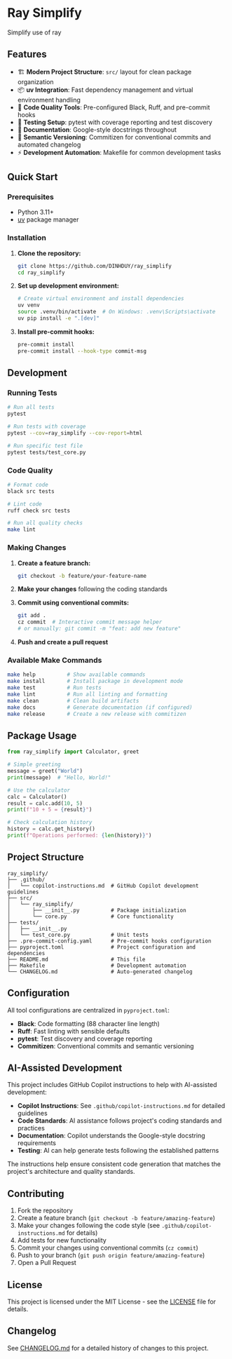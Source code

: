 # Ray Simplify

Simplify use of ray

## Features

- 🏗️ **Modern Project Structure**: `src/` layout for clean package organization
- 📦 **uv Integration**: Fast dependency management and virtual environment handling
- 🔧 **Code Quality Tools**: Pre-configured Black, Ruff, and pre-commit hooks
- 🧪 **Testing Setup**: pytest with coverage reporting and test discovery
- 📝 **Documentation**: Google-style docstrings throughout
- 🔄 **Semantic Versioning**: Commitizen for conventional commits and automated changelog
- ⚡ **Development Automation**: Makefile for common development tasks

## Quick Start

### Prerequisites

- Python 3.11+
- [uv](https://github.com/astral-sh/uv) package manager

### Installation

1. **Clone the repository:**

   ```bash
   git clone https://github.com/DINHDUY/ray_simplify
   cd ray_simplify
   ```

2. **Set up development environment:**

   ```bash
   # Create virtual environment and install dependencies
   uv venv
   source .venv/bin/activate  # On Windows: .venv\Scripts\activate
   uv pip install -e ".[dev]"
   ```

3. **Install pre-commit hooks:**

   ```bash
   pre-commit install
   pre-commit install --hook-type commit-msg
   ```

## Development

### Running Tests

```bash
# Run all tests
pytest

# Run tests with coverage
pytest --cov=ray_simplify --cov-report=html

# Run specific test file
pytest tests/test_core.py
```

### Code Quality

```bash
# Format code
black src tests

# Lint code
ruff check src tests

# Run all quality checks
make lint
```

### Making Changes

1. **Create a feature branch:**

   ```bash
   git checkout -b feature/your-feature-name
   ```

2. **Make your changes** following the coding standards

3. **Commit using conventional commits:**

   ```bash
   git add .
   cz commit  # Interactive commit message helper
   # or manually: git commit -m "feat: add new feature"
   ```

4. **Push and create a pull request**

### Available Make Commands

```bash
make help          # Show available commands
make install       # Install package in development mode
make test          # Run tests
make lint          # Run all linting and formatting
make clean         # Clean build artifacts
make docs          # Generate documentation (if configured)
make release       # Create a new release with commitizen
```

## Package Usage

```python
from ray_simplify import Calculator, greet

# Simple greeting
message = greet("World")
print(message)  # "Hello, World!"

# Use the calculator
calc = Calculator()
result = calc.add(10, 5)
print(f"10 + 5 = {result}")

# Check calculation history
history = calc.get_history()
print(f"Operations performed: {len(history)}")
```

## Project Structure

```
ray_simplify/
├── .github/
│   └── copilot-instructions.md  # GitHub Copilot development guidelines
├── src/
│   └── ray_simplify/
│       ├── __init__.py          # Package initialization
│       └── core.py              # Core functionality
├── tests/
│   ├── __init__.py
│   └── test_core.py             # Unit tests
├── .pre-commit-config.yaml      # Pre-commit hooks configuration
├── pyproject.toml               # Project configuration and dependencies
├── README.md                    # This file
├── Makefile                     # Development automation
└── CHANGELOG.md                 # Auto-generated changelog
```

## Configuration

All tool configurations are centralized in `pyproject.toml`:

- **Black**: Code formatting (88 character line length)
- **Ruff**: Fast linting with sensible defaults
- **pytest**: Test discovery and coverage reporting
- **Commitizen**: Conventional commits and semantic versioning

## AI-Assisted Development

This project includes GitHub Copilot instructions to help with AI-assisted development:

- **Copilot Instructions**: See `.github/copilot-instructions.md` for detailed guidelines
- **Code Standards**: AI assistance follows project's coding standards and practices
- **Documentation**: Copilot understands the Google-style docstring requirements
- **Testing**: AI can help generate tests following the established patterns

The instructions help ensure consistent code generation that matches the project's architecture and quality standards.

## Contributing

1. Fork the repository
2. Create a feature branch (`git checkout -b feature/amazing-feature`)
3. Make your changes following the code style (see `.github/copilot-instructions.md` for details)
4. Add tests for new functionality
5. Commit your changes using conventional commits (`cz commit`)
6. Push to your branch (`git push origin feature/amazing-feature`)
7. Open a Pull Request

## License

This project is licensed under the MIT License - see the [LICENSE](LICENSE) file for details.

## Changelog

See [CHANGELOG.md](CHANGELOG.md) for a detailed history of changes to this project.
